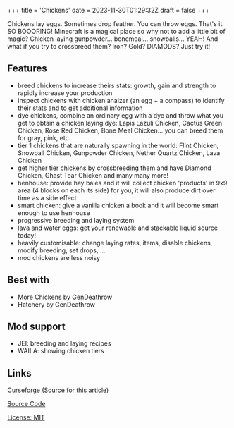 +++
title = 'Chickens'
date = 2023-11-30T01:29:32Z
draft = false
+++

Chickens lay eggs. Sometimes drop feather. You can throw eggs. That's it. SO BOOORING! Minecraft is a magical place so why not to add a little bit of magic? Chicken laying gunpowder... bonemeal... snowballs... YEAH! And what if you try to crossbreed them? Iron? Gold? DIAMODS? Just try it!

## Features

- breed chickens to increase theirs stats: growth, gain and strength to rapidly increase your production
- inspect chickens with chicken analzer (an egg + a compass) to identify their stats and to get additional information
- dye chickens, combine an ordinary egg with a dye and throw what you get to obtain a chicken laying dye: Lapis Lazuli Chicken, Cactus Green Chicken, Rose Red Chicken, Bone Meal Chicken... you can breed them for gray, pink, etc.
- tier 1 chickens that are naturally spawning in the world: Flint Chicken, Snowball Chicken, Gunpowder Chicken, Nether Quartz Chicken, Lava Chicken
- get higher tier chickens by crossbreeding them and have Diamond Chicken, Ghast Tear Chicken and many many more!
- henhouse: provide hay bales and it will collect chicken 'products' in 9x9 area (4 blocks on each its side) for you, it will also produce dirt over time as a side effect
- smart chicken: give a vanilla chicken a book and it will become smart enough to use henhouse 
- progressive breeding and laying system
- lava and water eggs: get your renewable and stackable liquid source today!
- heavily customisable: change laying rates, items, disable chickens, modify breeding, set drops, ...
- mod chickens are less noisy

## Best with

- More Chickens by GenDeathrow
- Hatchery by GenDeathrow

## Mod support

- JEI: breeding and laying recipes
- WAILA: showing chicken tiers

## Links

[Curseforge (Source for this article)](https://www.curseforge.com/minecraft/mc-mods/chickens)

[Source Code](https://github.com/setycz/ChickensMod)

[License: MIT](https://raw.githubusercontent.com/setycz/ChickensMod/1.10.2/LICENSE.txt)